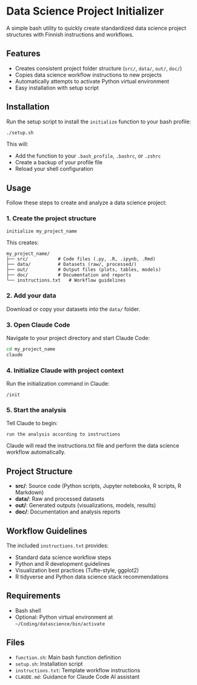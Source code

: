 # Data Science Project Initializer

A simple bash utility to quickly create standardized data science project structures with Finnish instructions and workflows.

## Features

- Creates consistent project folder structure (`src/`, `data/`, `out/`, `doc/`)
- Copies data science workflow instructions to new projects
- Automatically attempts to activate Python virtual environment
- Easy installation with setup script

## Installation

Run the setup script to install the `initialize` function to your bash profile:

```bash
./setup.sh
```

This will:
- Add the function to your `.bash_profile`, `.bashrc`, or `.zshrc`
- Create a backup of your profile file
- Reload your shell configuration

## Usage

Follow these steps to create and analyze a data science project:

### 1. Create the project structure
```bash
initialize my_project_name
```

This creates:
```
my_project_name/
├── src/           # Code files (.py, .R, .ipynb, .Rmd)
├── data/          # Datasets (raw/, processed/)
├── out/           # Output files (plots, tables, models)
├── doc/           # Documentation and reports
└── instructions.txt   # Workflow guidelines
```

### 2. Add your data
Download or copy your datasets into the `data/` folder.

### 3. Open Claude Code
Navigate to your project directory and start Claude Code:
```bash
cd my_project_name
claude
```

### 4. Initialize Claude with project context
Run the initialization command in Claude:
```
/init
```

### 5. Start the analysis
Tell Claude to begin:
```
run the analysis according to instructions
```

Claude will read the instructions.txt file and perform the data science workflow automatically.

## Project Structure

- **src/**: Source code (Python scripts, Jupyter notebooks, R scripts, R Markdown)
- **data/**: Raw and processed datasets
- **out/**: Generated outputs (visualizations, models, results)
- **doc/**: Documentation and analysis reports

## Workflow Guidelines

The included `instructions.txt` provides:
- Standard data science workflow steps
- Python and R development guidelines
- Visualization best practices (Tufte-style, ggplot2)
- R tidyverse and Python data science stack recommendations

## Requirements

- Bash shell
- Optional: Python virtual environment at `~/Coding/datascience/bin/activate`

## Files

- `function.sh`: Main bash function definition
- `setup.sh`: Installation script
- `instructions.txt`: Template workflow instructions
- `CLAUDE.md`: Guidance for Claude Code AI assistant